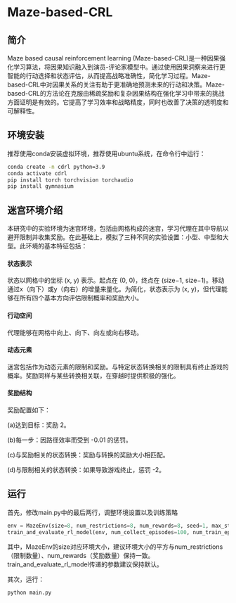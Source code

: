 # Maze-based-CRL
## 简介
Maze based causal reinforcement learning (Maze-based-CRL)是一种因果强化学习算法，将因果知识融入到演员-评论家模型中。通过使用因果洞察来进行更智能的行动选择和状态评估，从而提高战略准确性，简化学习过程。Maze-based-CRL中对因果关系的关注有助于更准确地预测未来的行动和决策。Maze-based-CRL的方法论在克服由稀疏奖励和复杂因果结构在强化学习中带来的挑战方面证明是有效的。它提高了学习效率和战略精度，同时也改善了决策的透明度和可解释性。
## 环境安装
推荐使用conda安装虚拟环境，推荐使用ubuntu系统，在命令行中运行：
```bash
conda create -n cdrl python=3.9
conda activate cdrl
pip install torch torchvision torchaudio
pip install gymnasium
```
## 迷宫环境介绍
本研究中的实验环境为迷宫环境，包括由网格构成的迷宫，学习代理在其中导航以避开限制并收集奖励。在此基础上，模拟了三种不同的实验设置：小型、中型和大型。此环境的基本特征包括：
#### 状态表示
状态以网格中的坐标 (x, y) 表示。起点在 (0, 0)，终点在 (size−1, size−1)。移动通过x（向下）或y（向右）的增量来量化。为简化，状态表示为 (x, y)，但代理能够在所有四个基本方向评估限制概率和奖励大小。
#### 行动空间
代理能够在网格中向上、向下、向左或向右移动。
#### 动态元素
迷宫包括作为动态元素的限制和奖励。与特定状态转换相关的限制具有终止游戏的概率。奖励同样与某些转换相关联，在穿越时提供积极的强化。
#### 奖励结构
奖励配置如下：

(a)达到目标：奖励 2。

(b)每一步：因路径效率而受到 -0.01 的惩罚。

(c)与奖励相关的状态转换：奖励与转换的奖励大小相匹配。

(d)与限制相关的状态转换：如果导致游戏终止，惩罚 -2。
## 运行
首先，修改main.py中的最后两行，调整环境设置以及训练策略

```python
env = MazeEnv(size=8, num_restrictions=8, num_rewards=8, seed=1, max_steps=64)
train_and_evaluate_rl_model(env, num_collect_episodes=100, num_train_episodes=1000, eval_interval=10, prior_prob=0.5, prior_func=prior_function, batch_size=64, learning_rate=0.00001, if_render=False, if_pretrain=True)
```

其中，MazeEnv的size对应环境大小，建议环境大小的平方与num_restrictions（限制数量）、num_rewards（奖励数量）保持一致。train_and_evaluate_rl_model传递的参数建议保持默认。

其次，运行：
```bash
python main.py
```
